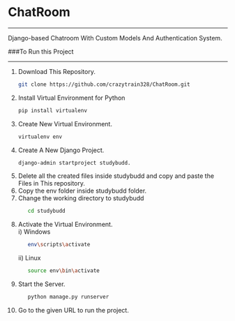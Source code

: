# ChatRoom
<hr>
Django-based Chatroom With Custom Models And Authentication System.



###To Run this Project 
<hr>

1) Download This Repository.
   ```bash
   git clone https://github.com/crazytrain328/ChatRoom.git
   ```
2) Install Virtual Environment for Python
   ```bash
   pip install virtualenv
   ```
3) Create New Virtual Environment.
   ```bash
   virtualenv env
   ```
4) Create A New Django Project.
   ```bash
   django-admin startproject studybudd.
   ```
5) Delete all the created files inside studybudd and copy and paste the Files in This repository.
6) Copy the env folder inside studybudd folder.
7) Change the working directory to studybudd
   ```bash
      cd studybudd
   ```  
8) Activate the Virtual Environment.<br>
   i) Windows
      ```bash
         env\scripts\activate
      ```
   ii) Linux
      ```bash
         source env\bin\activate
9) Start the Server.
   ```bash
      python manage.py runserver
   ```
10) Go to the given URL to run the project.    
